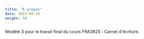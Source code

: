 ```yaml
---
title: "À propos"
date: 2023-09-20
weight: 50
---
```


Modèle 3 pour le travail final du cours FRA3825 : Carnet d'écriture. 
